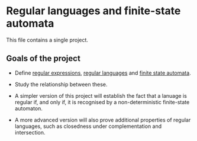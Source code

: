 # Regular languages and finite-state automata

This file contains a single project.

## Goals of the project

* Define [regular expressions](https://en.wikipedia.org/wiki/Regular_expression#Formal_language_theory), 
  [regular languages](https://en.wikipedia.org/wiki/Regular_language) and 
  [finite state automata](https://en.wikipedia.org/wiki/Finite-state_machine).
  
* Study the relationship between these.

* A simpler version of this project will establish the fact that a
  lanuage is regular if, and only if, it is recognised by a
  non-deterministic finite-state automaton.
  
* A more advanced version will also prove additional properties of
  regular languages, such as closedness under complementation and
  intersection.
